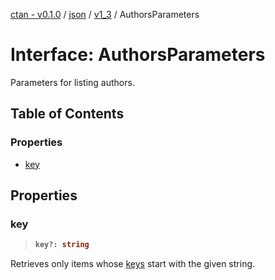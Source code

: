[ctan - v0.1.0](../README.md) / [json](../modules/json.md) / [v1\_3](../modules/json.v1_3.md) / AuthorsParameters

# Interface: AuthorsParameters

Parameters for listing authors.

## Table of Contents

### Properties

- [key](json.v1_3.AuthorsParameters.md#key)

## Properties

### key

> <b>
>
> ```typescript
> key?: string
> ```
>
> </b>

Retrieves only items
whose [keys](json.v1_3.Author.md#key) start with the given string.

<dl>

</dl>
